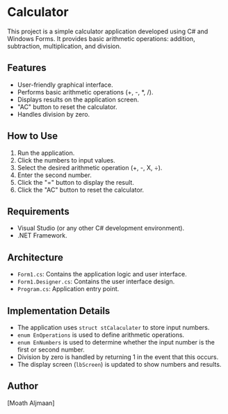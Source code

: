 ﻿# Calculator

This project is a simple calculator application developed using C# and Windows Forms. It provides basic arithmetic operations: addition, subtraction, multiplication, and division.

## Features

* User-friendly graphical interface.
* Performs basic arithmetic operations (+, -, *, /).
* Displays results on the application screen.
* "AC" button to reset the calculator.
* Handles division by zero.

## How to Use

1.  Run the application.
2.  Click the numbers to input values.
3.  Select the desired arithmetic operation (+, -, X, ÷).
4.  Enter the second number.
5.  Click the "=" button to display the result.
6.  Click the "AC" button to reset the calculator.

## Requirements

* Visual Studio (or any other C# development environment).
* .NET Framework.

## Architecture

* `Form1.cs`: Contains the application logic and user interface.
* `Form1.Designer.cs`: Contains the user interface design.
* `Program.cs`: Application entry point.

## Implementation Details

* The application uses `struct stCalaculater` to store input numbers.
* `enum EnOperations` is used to define arithmetic operations.
* `enum EnNumbers` is used to determine whether the input number is the first or second number.
* Division by zero is handled by returning 1 in the event that this occurs.
* The display screen (`lbScreen`) is updated to show numbers and results.

## Author

[Moath Aljmaan]

